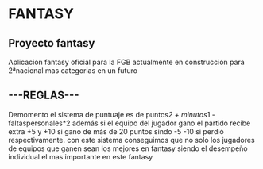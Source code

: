 # FANTASY

## Proyecto fantasy

Aplicacion fantasy oficial para la FGB actualmente en construcción para 2ªnacional mas categorias en un futuro

## ---REGLAS---

Demomento el sistema de puntuaje es de puntos*2 + minutos*1 - faltaspersonales*2
además si el equipo del jugador gano el partido recibe extra +5 y +10 si gano de más de 20 puntos
sindo -5 -10 si perdió respectivamente.
con este sistema conseguimos que no solo los jugadores de equipos que ganen sean los mejores en fantasy siendo el desempeño individual el mas importante en este fantasy


